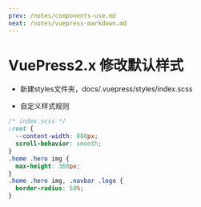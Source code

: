 ```yaml
---
prev: /notes/components-use.md
next: /notes/vuepress-markdown.md
---
```

# VuePress2.x 修改默认样式

- 新建styles文件夹，docs/.vuepress/styles/index.scss

- 自定义样式规则
```css
/* index.scss */
:root {
  --content-width: 880px;
  scroll-behavior: smooth;
}
.home .hero img {
  max-height: 360px;
}
.home .hero img, .navbar .logo {
  border-radius: 50%;
}
```